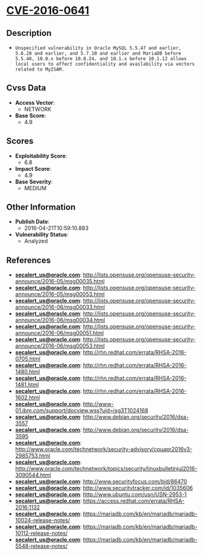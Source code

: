 
# [CVE-2016-0641](http://lists.opensuse.org/opensuse-security-announce/2016-05/msg00035.html)

## Description

- `Unspecified vulnerability in Oracle MySQL 5.5.47 and earlier, 5.6.28 and earlier, and 5.7.10 and earlier and MariaDB before 5.5.48, 10.0.x before 10.0.24, and 10.1.x before 10.1.12 allows local users to affect confidentiality and availability via vectors related to MyISAM.`

## Cvss Data

- **Access Vector**:
  - NETWORK
- **Base Score**:
  - 4.9

## Scores

- **Exploitability Score**:
  - 6.8
- **Impact Score**:
  - 4.9
- **Base Severity**:
  - MEDIUM

## Other Information

- **Publish Date**:
  - 2016-04-21T10:59:10.883
- **Vulnerability Status**:
  - Analyzed

## References

- **secalert_us@oracle.com**: http://lists.opensuse.org/opensuse-security-announce/2016-05/msg00035.html
- **secalert_us@oracle.com**: http://lists.opensuse.org/opensuse-security-announce/2016-05/msg00053.html
- **secalert_us@oracle.com**: http://lists.opensuse.org/opensuse-security-announce/2016-06/msg00033.html
- **secalert_us@oracle.com**: http://lists.opensuse.org/opensuse-security-announce/2016-06/msg00034.html
- **secalert_us@oracle.com**: http://lists.opensuse.org/opensuse-security-announce/2016-06/msg00051.html
- **secalert_us@oracle.com**: http://lists.opensuse.org/opensuse-security-announce/2016-06/msg00053.html
- **secalert_us@oracle.com**: http://rhn.redhat.com/errata/RHSA-2016-0705.html
- **secalert_us@oracle.com**: http://rhn.redhat.com/errata/RHSA-2016-1480.html
- **secalert_us@oracle.com**: http://rhn.redhat.com/errata/RHSA-2016-1481.html
- **secalert_us@oracle.com**: http://rhn.redhat.com/errata/RHSA-2016-1602.html
- **secalert_us@oracle.com**: http://www-01.ibm.com/support/docview.wss?uid=isg3T1024168
- **secalert_us@oracle.com**: http://www.debian.org/security/2016/dsa-3557
- **secalert_us@oracle.com**: http://www.debian.org/security/2016/dsa-3595
- **secalert_us@oracle.com**: http://www.oracle.com/technetwork/security-advisory/cpuapr2016v3-2985753.html
- **secalert_us@oracle.com**: http://www.oracle.com/technetwork/topics/security/linuxbulletinjul2016-3090544.html
- **secalert_us@oracle.com**: http://www.securityfocus.com/bid/86470
- **secalert_us@oracle.com**: http://www.securitytracker.com/id/1035606
- **secalert_us@oracle.com**: http://www.ubuntu.com/usn/USN-2953-1
- **secalert_us@oracle.com**: https://access.redhat.com/errata/RHSA-2016:1132
- **secalert_us@oracle.com**: https://mariadb.com/kb/en/mariadb/mariadb-10024-release-notes/
- **secalert_us@oracle.com**: https://mariadb.com/kb/en/mariadb/mariadb-10112-release-notes/
- **secalert_us@oracle.com**: https://mariadb.com/kb/en/mariadb/mariadb-5548-release-notes/
